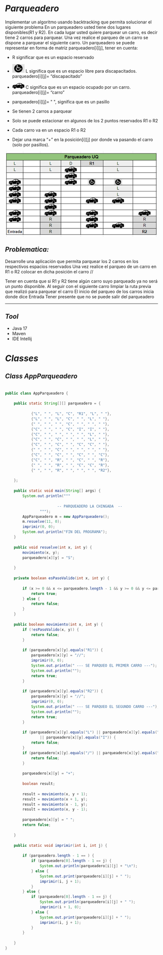 # _Parqueadero_

Implementar un algoritmo usando backtracking que permita solucionar el siguiente problema
En un parqueadero usted tiene dos lugares disponibles(R1 y R2). En cada lugar usted quiere parquear un carro, es decir tiene 2 carros para parquear. Una vez realice el parqueo de un carro se dispone a parquear el siguiente carro. Un parqueadero se puede representar en forma de matriz parqueadero[i][j], tener en cuenta:
- R significar que es un espacio reservado

- <img align='legt' src="https://github.com/MrZLeviatan/Conceptos_EnJava/blob/main/Backtracking/Parqueadero/src/main/resources/images/ImagenDis.png?raw=true" width="40"> L significa que es un espacio libre para discapacitados. parqueadero[i][j]= “discapacitado”

- <img align='legt' src="https://github.com/MrZLeviatan/Conceptos_EnJava/blob/main/Backtracking/Parqueadero/src/main/resources/images/imagenCar.png?raw=true" width="40"> C significa que es un espacio ocupado por un carro. parqueadero[i][j]= “carro”
- parqueadero[i][j]= " ", significa que es un pasillo
- Se tienen 2 carros a parquear
- Solo se puede estacionar en algunos de los 2 puntos reservados R1 o R2
- Cada carro va en un espacio R1 o R2
- Dejar una marca “+” en la posición[i][j] por donde va pasando el carro (solo por pasillos).

<img align='center' src="https://github.com/MrZLeviatan/Conceptos_EnJava/blob/main/Backtracking/Parqueadero/src/main/resources/images/ImagenParq.png?raw=true" >


## _Problematica:_
Desarrolle una aplicación que permita parquear los 2 carros en los respectivos espacios reservados
Una vez realice el parqueo de un carro en R1 o R2 colocar en dicha posición el carro //


Tener en cuenta que si R1 y R2 tiene algún carro suyo parqueado ya no será un punto disponible.
Al seguir con el siguiente carro limpiar la ruta previa que realizó para parquear el carro
El inicio del parqueo de los carros inicia donde dice Entrada
Tener presente que no se puede salir del parqueadero

------

## _Tool_

- Java 17
- Maven
- IDE Intellij

# _Classes_

## _Class AppParqueadero_
```java

public class AppParqueadero {

    public static String[][] parqueadero = {

            {"L", " ", "L", "C", "R1", "L", " "},
            {"L", " ", "L", "C", " ", "L", " "},
            {" ", " ", " ", "C", " ", " ", " "},
            {"C", " ", " ", "C", "I", "I", " "},      
            {"C", " ", " ", " ", " ", "L", " "},      
            {"C", " ", "C", " ", " ", "L", " "},      
            {"C", " ", "C", " ", "C", "C", " "},      
            {" ", " ", "C", " ", " ", " ", " "},      
            {"C", " ", "C", " ", "C", " ", "C"},
            {"C", " ", "R", " ", "C", " ", "R"},
            {" ", " ", "R", " ", "C", "C", "R"},
            {" ", " ", "R", " ", " ", " ", "R2"},
            
    };

    public static void main(String[] args) {
        System.out.println("""
                       
                        -- PARQUEADERO LA CHINGADA  --    
                """);
        AppParqueadero m = new AppParqueadero();
        m.resuelve(11, 0);
        imprimir(0, 0);
        System.out.println("FIN DEL PROGRAMA");
    }

    public void resuelve(int x, int y) {
        movimiento(x, y);
        parqueadero[x][y] = "S";

    }

    private boolean esPasoValido(int x, int y) {

        if (x >= 0 && x <= parqueadero.length - 1 && y >= 0 && y <= parqueadero[x].length - 1) { //PARA QUE NO SE DESBORDE DE LA MATRIZ
            return true;
        } else {
            return false;
        }
    }

    public boolean movimiento(int x, int y) {
        if (!esPasoValido(x, y)) {   
            return false;
        }

        if (parqueadero[x][y].equals("R1")) {
            parqueadero[x][y] = "//";
            imprimir(0, 0);
            System.out.println(" --- SE PARQUEO EL PRIMER CARRO ---");
            System.out.println("");
            return true;
        }

        if (parqueadero[x][y].equals("R2")) {
            parqueadero[x][y] = "//";
            imprimir(0, 0);
            System.out.println(" --- SE PARQUEO EL SEGUNDO CARRO ---");
            System.out.println("");
            return true;
        }

        if (parqueadero[x][y].equals("L") || parqueadero[x][y].equals("C") || parqueadero[x][y].equals("R")
                || parqueadero[x][y].equals("I")) {
            return false;
        }
        if (parqueadero[x][y].equals("/") || parqueadero[x][y].equals("+")) {
            return false;
        }

        parqueadero[x][y] = "+";   

        boolean result;

        result = movimiento(x, y + 1); 
        result = movimiento(x + 1, y); 
        result = movimiento(x - 1, y);
        result = movimiento(x, y - 1); 

        parqueadero[x][y] = " ";  
        return false;

    }

    public static void imprimir(int i, int j) {  

        if (parqueadero.length - 1 == ) {
            if (parqueadero[0].length - 1 == j) {
                System.out.println(parqueadero[i][j] + "\n");
            } else {
                System.out.print(parqueadero[i][j] + " ");
                imprimir(i, j + 1);
            }
        } else {
            if (parqueadero[0].length - 1 == j) {
                System.out.println(parqueadero[i][j] + " ");
                imprimir(i + 1, 0);
            } else {
                System.out.print(parqueadero[i][j] + " ");
                imprimir(i, j + 1);
            }
        }

    }
}
```
